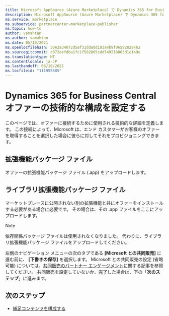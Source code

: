 ```yaml
---
title: Microsoft AppSource (Azure Marketplace) で Dynamics 365 for Business Central オファーの技術的な構成を設定する
description: Microsoft AppSource (Azure Marketplace) で Dynamics 365 for Business Central オファーの技術的な構成を設定します。
ms.service: marketplace
ms.subservice: partnercenter-marketplace-publisher
ms.topic: how-to
author: vamahtan
ms.author: vamahtan
ms.date: 05/19/2021
ms.openlocfilehash: 30e2a34072d5af31ddadd193a4b9f06582828462
ms.sourcegitcommit: c072eefdba1fc1f582005cdd549218863d1e149e
ms.translationtype: HT
ms.contentlocale: ja-JP
ms.lasthandoff: 06/10/2021
ms.locfileid: "111955685"
---
```

# <a name="set-up-dynamics-365-for-business-central-offer-technical-configuration"></a>Dynamics 365 for Business Central オファーの技術的な構成を設定する

このページでは、オファーに接続するために使用される技術的な詳細を定義します。 この接続によって、Microsoft は、エンド カスタマーがお客様のオファーを取得することを選択した場合に彼らに対してそれをプロビジョニングできます。

## <a name="extension-package-file"></a>拡張機能パッケージ ファイル

オファーの拡張機能パッケージ ファイル (.app) をアップロードします。

## <a name="library-extension-package-file"></a>ライブラリ拡張機能パッケージ ファイル

マーケットプレースに公開されない別の拡張機能と共にオファーをインストールする必要がある場合に必要です。 その場合は、その .app ファイルをここにアップロードします。

>[!NOTE]
>依存関係パッケージ ファイルは使用されなくなりました。 代わりに、ライブラリ拡張機能パッケージ ファイルをアップロードしてください。

左側のナビゲーション メニューの次のタブである **[Microsoft との共同販売]** に進む前に、 **[下書きの保存]** を選択します。 Microsoft との共同販売の設定 (省略可能) については、[共同販売のパートナー エンゲージメント](./co-sell-overview.md)に関する記事を参照してください。 共同販売を設定していないか、完了した場合は、下の「**次のステップ**」に進みます。

## <a name="next-steps"></a>次のステップ

- [補足コンテンツを構成する](dynamics-365-business-central-supplemental-content.md)